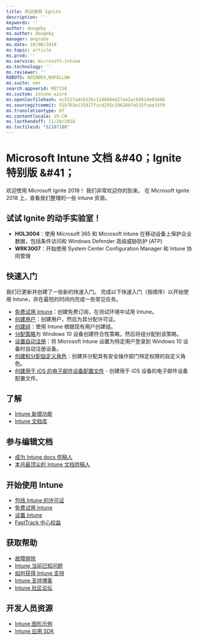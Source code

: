 ```yaml
---
title: 欢迎使用 Ignite
description: ''
keywords: ''
author: dougeby
ms.author: dougeby
manager: angrobe
ms.date: 10/08/2018
ms.topic: article
ms.prod: ''
ms.service: microsoft-intune
ms.technology: ''
ms.reviewer: ''
ROBOTS: NOINDEX,NOFOLLOW
ms.suite: ems
search.appverid: MET150
ms.custom: intune-azure
ms.openlocfilehash: ec5127adcb12bc1196604d27ae2ac6501de03d08
ms.sourcegitcommit: 51b763e131917fccd255c346286fa515fcee33f0
ms.translationtype: HT
ms.contentlocale: zh-CN
ms.lasthandoff: 11/20/2018
ms.locfileid: "52187100"
---
```

# <a name="microsoft-intune-documentation-40ignite-special-edition41"></a>Microsoft Intune 文档 &#40；Ignite 特别版 &#41；
欢迎使用 Microsoft Ignite 2018！ 我们非常欢迎你的到来。 在 Microsoft Ignite 2018 上，查看我们整理的一些 Intune 资源。

## <a name="try-our-hands-on-labs-at-ignite"></a>试试 Ignite 的动手实验室！
- **HOL3004**：使用 Microsoft 365 和 Microsoft Intune 在移动设备上保护企业数据，包括条件访问和 Windows Defender 高级威胁防护 (ATP)
- **WRK3007**：开始使用 System Center Configuration Manager 和 Intune 协同管理

## <a name="quickstarts"></a>快速入门
我们已更新并创建了一些新的快速入门。 完成以下快速入门（按顺序）以开始使用 Intune，并在最短的时间内完成一些常见任务。

- [免费试用 Intune](free-trial-sign-up.md)：创建免费订阅，在测试环境中试用 Intune。    
- [创建用户](quickstart-create-user.md)：创建用户，然后为其分配许可证。
- [创建组](quickstart-create-group.md)：使用 Intune 根据现有用户创建组。
- [分配策略](get-started-policies.md)为 Windows 10 设备创建符合性策略，然后将组分配到该策略。
- [设置自动注册](quickstart-setup-auto-enrollment.md)：将 Microsoft Intune 设置为特定用户登录到 Windows 10 设备时自动注册设备。
- [创建和分配自定义角色](quickstart-create-custom-role.md)：创建并分配具有安全操作部门特定权限的自定义角色。 
- [创建用于 iOS 的电子邮件设备配置文件](quickstart-email-profile.md) - 创建用于 iOS 设备的电子邮件设备配置文件。

## <a name="learn"></a>了解
- [Intune 新增功能](whats-new.md)
- [Intune 文档库](https://docs.microsoft.com/intune/)

## <a name="contribute-to-docs"></a>参与编辑文档
- [成为 Intune docs 供稿人](https://github.com/MicrosoftDocs/IntuneDocs/blob/master/README.md)  
- [本月最顶尖的 Intune 文档供稿人](https://github.com/MicrosoftDocs/IntuneDocs/graphs/contributors?from=2018-09-01&to=2018-11-30&type=c)  

## <a name="start-using-intune"></a>开始使用 Intune
- [包括 Intune 的许可证](licenses.md)
- [免费试用 Intune](free-trial-sign-up.md)
- [设置 Intune](setup-steps.md)
- [FastTrack 中心权益](https://docs.microsoft.com/enterprise-mobility-security/Solutions/enterprise-mobility-fasttrack-program)

## <a name="get-help"></a>获取帮助
- [故障排除](help-desk-operators.md)
- [Intune 当前已知问题](known-issues.md)
- [如何获得 Intune 支持](get-support.md)
- [Intune 支持博客](https://blogs.technet.microsoft.com/intunesupport/)
- [Intune 社区论坛](https://techcommunity.microsoft.com/t5/Enterprise-Mobility-Security/ct-p/EMS)

## <a name="developer-resources"></a>开发人员资源
- [Intune 图形示例](https://github.com/microsoftgraph/powershell-intune-samples)
- [Intune 应用 SDK](app-sdk-get-started.md)
